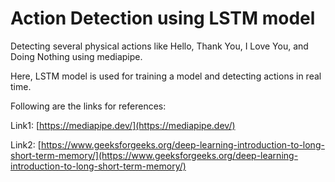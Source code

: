 # Action Detection using LSTM model

Detecting several physical actions like Hello, Thank You, I Love You, and Doing Nothing using mediapipe.

Here, LSTM model is used for training a model and detecting actions in real time.

Following are the links for references:

Link1: [https://mediapipe.dev/](https://mediapipe.dev/)

Link2: [https://www.geeksforgeeks.org/deep-learning-introduction-to-long-short-term-memory/](https://www.geeksforgeeks.org/deep-learning-introduction-to-long-short-term-memory/)
